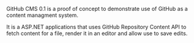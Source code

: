 ﻿GitHub CMS 0.1 is a proof of concept to demonstrate use of GitHub as a content managment system.

It is a ASP.NET applications that uses GitHub Repository Content API to fetch content for a file, render it in an editor and allow use to save edits.